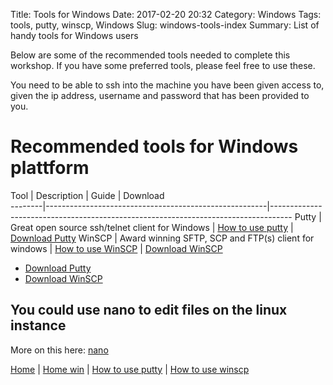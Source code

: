Title: Tools for Windows
Date: 2017-02-20 20:32
Category: Windows
Tags: tools, putty, winscp, Windows
Slug: windows-tools-index
Summary: List of handy tools for Windows users

Below are some of the recommended tools needed to complete this workshop.
If you have some preferred tools, please feel free to use these.

You need to be able to ssh into the machine you have been given access to, given
the ip address, username and password that has been provided to you.

# Recommended tools for Windows plattform
Tool    |  Description                                          | Guide                                           | Download      
--------|-------------------------------------------------------|-----------------------------------------------------------------------------------
Putty   | Great open source ssh/telnet client for Windows       |  [How to use putty]({filename}/win/putty.md)    | [Download Putty](http://www.putty.org/)
WinSCP  | Award winning SFTP, SCP and FTP(s) client for windows |  [How to use WinSCP]({filename}/win/winscp.md)  | [Download WinSCP](https://winscp.net/eng/index.php)

* [Download Putty](http://www.putty.org/)
* [Download WinSCP](https://winscp.net/eng/index.php)

## You could use nano to edit files on the linux instance
More on this here: [nano]({filename}/mac/nano.md)

[Home]({filename}/index.md) |
[Home win]({filename}/win/index.md) |
[How to use putty]({filename}/win/putty.md) |
[How to use winscp]({filename}/win/winscp.md)
